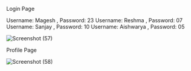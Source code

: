 Login Page

Username: Magesh , Password: 23
Username: Reshma , Password: 07
Username: Sanjay , Password: 10
Username: Aishwarya , Password: 05

![Screenshot (57)](https://user-images.githubusercontent.com/84568658/201194588-cf5985f5-6352-49b6-8367-f5a9e41ae43f.png)


Profile Page

![Screenshot (58)](https://user-images.githubusercontent.com/84568658/201194698-a5d6f9f5-c782-4788-b40c-80a92baffbb9.png)
